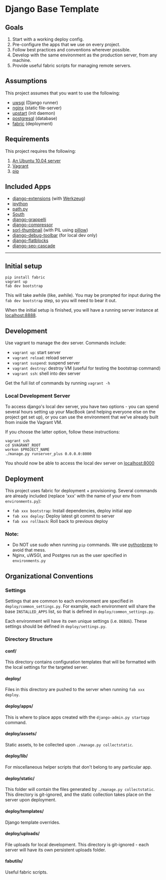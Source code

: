 # Django Base Template

## Goals
1. Start with a working deploy config.
1. Pre-configure the apps that we use on every project.
1. Follow best practices and conventions wherever possible.
1. Develop with the same environment as the production server, from any machine.
1. Provide useful fabric scripts for managing remote servers.

## Assumptions
This project assumes that you want to use the following:

*   [uwsgi](http://projects.unbit.it/uwsgi/) (Django runner)
*   [nginx](http://wiki.nginx.org/Main) (static file-server)
*   [upstart](http://upstart.ubuntu.com/) (init daemon)
*   [postgresql](http://www.postgresql.org/) (database)
*   [fabric](http://docs.fabfile.org/en/1.4.0/index.html) (deployment)

## Requirements
This project requires the following:

1. [An Ubuntu 10.04 server](http://www.ubuntu.com/)
2. [Vagrant](http://vagrantup.com/)
3. [pip](http://pypi.python.org/pypi/pip)

## Included Apps

*   [django-extensions](http://packages.python.org/django-extensions/) (with [Werkzeug](http://werkzeug.pocoo.org/))
*   [ipython](http://ipython.org/)
*   [path.py](https://github.com/dottedmag/path.py)
*   [South](http://south.aeracode.org/)
*   [django-grappelli](http://readthedocs.org/docs/django-grappelli/en/latest/)
*   [django-compressor](http://django_compressor.readthedocs.org/en/latest/index.html)
*   [sorl-thumbnail](http://thumbnail.sorl.net/) (with PIL using [pillow](http://pypi.python.org/pypi/Pillow))
*   [django-debug-toolbar](https://github.com/django-debug-toolbar/django-debug-toolbar) (for local dev only)
*   [django-flatblocks](https://github.com/zerok/django-flatblocks)
*   [django-seo-cascade](https://github.com/thisismess/django-seo-cascade)

---

## Initial setup
    pip install fabric
    vagrant up
    fab dev bootstrap

This will take awhile (like, awhile). You may be prompted for input during the `fab dev bootstrap` step, so you will need to bear it out.

When the initial setup is finished, you will have a running server instance at [localhost:8888](http://localhost:8888).

## Development
Use vagrant to manage the dev server. Commands include:

*   `vagrant up`: start server
*   `vagrant reload`: reload server
*   `vagrant suspend`: suspend server
*   `vagrant destroy`: destroy VM (useful for testing the bootstrap command)
*   `vagrant ssh`: shell into dev server

Get the full list of commands by running `vagrant -h`

### Local Development Server
To access django's local dev server, you have two options - you can spend several hours setting up your MacBook (and helping everyone else on the project get set up), or you can use the environment that we've already built from inside the Vagrant VM.

If you choose the latter option, follow these instructions:

    vagrant ssh
    cd $VAGRANT_ROOT
    workon $PROJECT_NAME
    ./manage.py runserver_plus 0.0.0.0:8000

You should now be able to access the local dev server on [localhost:8000](http://localhost:8000)

## Deployment
This project uses fabric for deployment + provisioning. Several commands are already included (replace 'xxx' with the name of your env from `environments.py`):

*   `fab xxx bootstrap`: Install dependencies, deploy initial app
*   `fab xxx deploy`: Deploy latest git commit to server
*   `fab xxx rollback`: Roll back to previous deploy

### Note:

*   Do NOT use sudo when running `pip` commands. We use [pythonbrew](https://github.com/utahta/pythonbrew) to avoid that mess.
*   Nginx, uWSGI, and Postgres run as the user specified in `environments.py`

## Organizational Conventions

### Settings
Settings that are common to each environment are specified in `deploy/common_settings.py`. For example, each environment will share the base `INSTALLED_APPS` list, so that is defined in `deploy/common_settings.py`.

Each environment will have its own unique settings (i.e. `DEBUG`). These settings should be defined in `deploy/settings.py`.

### Directory Structure

#### conf/
This directory contains configuration templates that will be formatted with the local settings for the targeted server.

#### deploy/
Files in this directory are pushed to the server when running `fab xxx deploy`.

#### deploy/apps/
This is where to place apps created with the `django-admin.py startapp` command.

#### deploy/assets/
Static assets, to be collected upon `./manage.py collectstatic`.

#### deploy/lib/
For miscellaneous helper scripts that don't belong to any particular app.

#### deploy/static/
This folder will contain the files generated by `./manage.py collectstatic`. This directory is git-ignored, and the static collection takes place on the server upon deployment.

#### deploy/templates/
Django template overrides.

#### deploy/uploads/
File uploads for local development. This directory is git-ignored - each server will have its own persistent uploads folder.

#### fabutils/
Useful fabric scripts.

